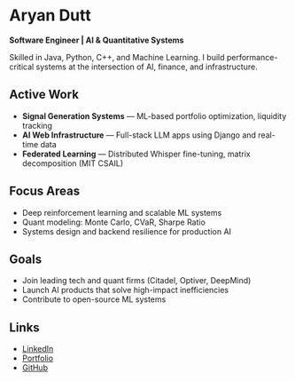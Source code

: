 # Aryan Dutt

**Software Engineer | AI & Quantitative Systems**

Skilled in Java, Python, C++, and Machine Learning. I build performance-critical systems at the intersection of AI, finance, and infrastructure.

## Active Work

- **Signal Generation Systems** — ML-based portfolio optimization, liquidity tracking
- **AI Web Infrastructure** — Full-stack LLM apps using Django and real-time data
- **Federated Learning** — Distributed Whisper fine-tuning, matrix decomposition (MIT CSAIL)

## Focus Areas

- Deep reinforcement learning and scalable ML systems
- Quant modeling: Monte Carlo, CVaR, Sharpe Ratio
- Systems design and backend resilience for production AI

## Goals

- Join leading tech and quant firms (Citadel, Optiver, DeepMind)
- Launch AI products that solve high-impact inefficiencies
- Contribute to open-source ML systems

## Links

- [LinkedIn](https://www.linkedin.com/in/aryan-dutt-/)
- [Portfolio](https://aryand43.github.io/personal-website-/)
- [GitHub](https://github.com/Aryand43)

